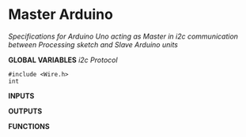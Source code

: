 # Master Arduino

*Specifications for Arduino Uno acting as Master in i2c communication between Processing sketch and Slave Arduino units*

**GLOBAL VARIABLES**
*i2c Protocol*
```Arduino
#include <Wire.h>
int
```



**INPUTS**


**OUTPUTS**


**FUNCTIONS**
